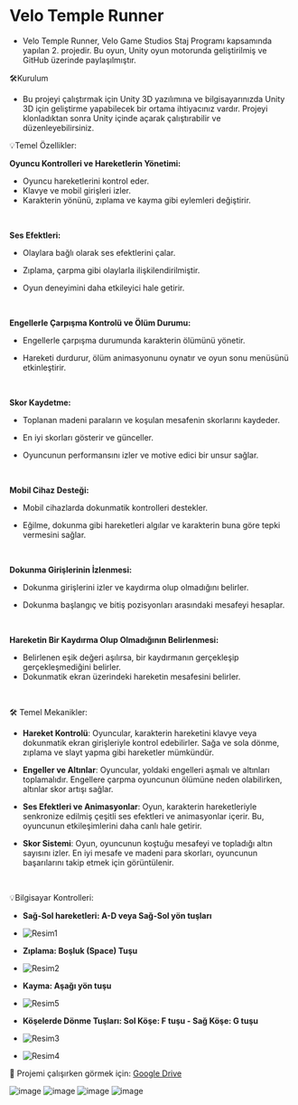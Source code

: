 <h1>Velo Temple Runner</h1>

* Velo Temple Runner, Velo Game Studios Staj Programı kapsamında yapılan 2. projedir. Bu oyun, Unity oyun motorunda geliştirilmiş ve GitHub üzerinde paylaşılmıştır.

🛠️Kurulum

* Bu projeyi çalıştırmak için Unity 3D yazılımına ve bilgisayarınızda Unity 3D için geliştirme yapabilecek bir ortama ihtiyacınız vardır. Projeyi klonladıktan sonra Unity içinde açarak çalıştırabilir ve düzenleyebilirsiniz.

💡Temel Özellikler:

<b>Oyuncu Kontrolleri ve Hareketlerin Yönetimi:</b>
- Oyuncu hareketlerini kontrol eder.
- Klavye ve mobil girişleri izler.
- Karakterin yönünü, zıplama ve kayma gibi eylemleri değiştirir.
  
<br>

<b>Ses Efektleri:</b>
- Olaylara bağlı olarak ses efektlerini çalar.
- Zıplama, çarpma gibi olaylarla ilişkilendirilmiştir.
- Oyun deneyimini daha etkileyici hale getirir.

  <br>
  
<b>Engellerle Çarpışma Kontrolü ve Ölüm Durumu:</b>
- Engellerle çarpışma durumunda karakterin ölümünü yönetir.
- Hareketi durdurur, ölüm animasyonunu oynatır ve oyun sonu menüsünü etkinleştirir.
  
  <br>
  
<b>Skor Kaydetme:</b>
- Toplanan madeni paraların ve koşulan mesafenin skorlarını kaydeder.
- En iyi skorları gösterir ve günceller.
- Oyuncunun performansını izler ve motive edici bir unsur sağlar.
  
  <br>
  
<b>Mobil Cihaz Desteği:</b>
- Mobil cihazlarda dokunmatik kontrolleri destekler.
- Eğilme, dokunma gibi hareketleri algılar ve karakterin buna göre tepki vermesini sağlar.
  
  <br>
  
<b>Dokunma Girişlerinin İzlenmesi:</b>
- Dokunma girişlerini izler ve kaydırma olup olmadığını belirler.
- Dokunma başlangıç ve bitiş pozisyonları arasındaki mesafeyi hesaplar.
  
  <br>
  
<b>Hareketin Bir Kaydırma Olup Olmadığının Belirlenmesi:</b>
- Belirlenen eşik değeri aşılırsa, bir kaydırmanın gerçekleşip gerçekleşmediğini belirler.
- Dokunmatik ekran üzerindeki hareketin mesafesini belirler.
  
  
<br>

🛠 Temel Mekanikler:

* <b>Hareket Kontrolü</b>: Oyuncular, karakterin hareketini klavye veya dokunmatik ekran girişleriyle kontrol edebilirler. Sağa ve sola dönme, zıplama ve slayt yapma gibi hareketler mümkündür.

* <b>Engeller ve Altınlar</b>: Oyuncular, yoldaki engelleri aşmalı ve altınları toplamalıdır. Engellere çarpma oyuncunun ölümüne neden olabilirken, altınlar skor artışı sağlar.

* <b>Ses Efektleri ve Animasyonlar</b>: Oyun, karakterin hareketleriyle senkronize edilmiş çeşitli ses efektleri ve animasyonlar içerir. Bu, oyuncunun etkileşimlerini daha canlı hale getirir.

* <b>Skor Sistemi</b>: Oyun, oyuncunun koştuğu mesafeyi ve topladığı altın sayısını izler. En iyi mesafe ve madeni para skorları, oyuncunun başarılarını takip etmek için görüntülenir.

<br>

💡Bilgisayar Kontrolleri:
- <b>Sağ-Sol hareketleri: A-D veya Sağ-Sol yön tuşları</b>
- ![Resim1](https://github.com/CanerKarul/Velo-Temple-Runner-Game/assets/100365204/f32634b1-5dde-4ba9-b8ab-e5cd7b0118a4)
- <b>Zıplama: Boşluk (Space) Tuşu</b>
- ![Resim2](https://github.com/CanerKarul/Velo-Temple-Runner-Game/assets/100365204/ee1f36d3-68a9-4603-99b3-d2b95d7489df)

- <b>Kayma: Aşağı yön tuşu</b>
- ![Resim5](https://github.com/CanerKarul/Velo-Temple-Runner-Game/assets/100365204/62546902-3a1e-43de-8fc4-79813992e1df)

- <b>Köşelerde Dönme Tuşları: Sol Köşe: F tuşu - Sağ Köşe: G tuşu</b>
- ![Resim3](https://github.com/CanerKarul/Velo-Temple-Runner-Game/assets/100365204/48aaa303-96af-475c-966a-a8ac80995bb4)
- ![Resim4](https://github.com/CanerKarul/Velo-Temple-Runner-Game/assets/100365204/fc5adfa3-03e8-4b5d-84f9-b8ac66a9e1af)


  
🚀 Projemi çalışırken görmek için: [Google Drive](https://drive.google.com/file/d/1hywigbMThB5fb8I2jUGebDhsoQsp9t4M/view?usp=drive_link)

![image](https://github.com/CanerKarul/Velo-Temple-Runner-Game/assets/100365204/e42751bf-a81c-447f-9f27-ebf49fe426b6)
![image](https://github.com/CanerKarul/Velo-Temple-Runner-Game/assets/100365204/2a88b2b5-1819-4b39-b2c1-d89f78370bf4)
![image](https://github.com/CanerKarul/Velo-Temple-Runner-Game/assets/100365204/94c2e3ab-c962-42d8-83ad-394229023886)
![image](https://github.com/CanerKarul/Velo-Temple-Runner-Game/assets/100365204/6be51c22-47ee-4309-bca1-545b90e29e55)






